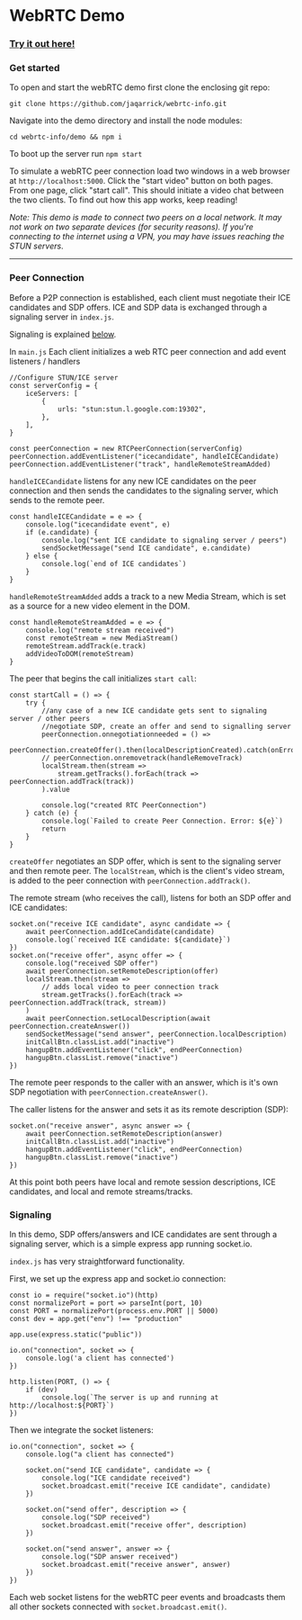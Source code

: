 # WebRTC Demo

### [Try it out here!](https://webrtc-info.herokuapp.com/)

### Get started

To open and start the webRTC demo first clone the enclosing git repo:

`git clone https://github.com/jaqarrick/webrtc-info.git `

Navigate into the demo directory and install the node modules:

`cd webrtc-info/demo && npm i`

To boot up the server run `npm start`

To simulate a webRTC peer connection load two windows in a web browser at `http://localhost:5000`. Click the "start video" button on both pages. From one page, click "start call". This should initiate a video chat between the two clients. To find out how this app works, keep reading!

_Note: This demo is made to connect two peers on a local network. It may not work on two separate devices (for security reasons). If you're connecting to the internet using a VPN, you may have issues reaching the STUN servers_.

---

### Peer Connection

Before a P2P connection is established, each client must negotiate their ICE candidates and SDP offers. ICE and SDP data is exchanged through a signaling server in `index.js`.

Signaling is explained [below](https://github.com/jaqarrick/webrtc-info/tree/main/demo#signaling).

In `main.js` Each client initializes a web RTC peer connection and add event listeners / handlers

```
//Configure STUN/ICE server
const serverConfig = {
	iceServers: [
		{
			urls: "stun:stun.l.google.com:19302",
		},
	],
}

const peerConnection = new RTCPeerConnection(serverConfig)
peerConnection.addEventListener("icecandidate", handleICECandidate)
peerConnection.addEventListener("track", handleRemoteStreamAdded)

```

`handleICECandidate` listens for any new ICE candidates on the peer connection and then sends the candidates to the signaling server, which sends to the remote peer.

```
const handleICECandidate = e => {
	console.log("icecandidate event", e)
	if (e.candidate) {
		console.log("sent ICE candidate to signaling server / peers")
		sendSocketMessage("send ICE candidate", e.candidate)
	} else {
		console.log(`end of ICE candidates`)
	}
}
```

`handleRemoteStreamAdded` adds a track to a new Media Stream, which is set as a source for a new video element in the DOM.

```
const handleRemoteStreamAdded = e => {
	console.log("remote stream received")
	const remoteStream = new MediaStream()
	remoteStream.addTrack(e.track)
	addVideoToDOM(remoteStream)
}
```

The peer that begins the call initializes `start call`:

```
const startCall = () => {
	try {
		//any case of a new ICE candidate gets sent to signaling server / other peers
		//negotiate SDP, create an offer and send to signalling server
		peerConnection.onnegotiationneeded = () =>
			peerConnection.createOffer().then(localDescriptionCreated).catch(onError)
		// peerConnection.onremovetrack(handleRemoveTrack)
		localStream.then(stream =>
			stream.getTracks().forEach(track => peerConnection.addTrack(track))
		).value

		console.log("created RTC PeerConnection")
	} catch (e) {
		console.log(`Failed to create Peer Connection. Error: ${e}`)
		return
	}
}
```

`createOffer` negotiates an SDP offer, which is sent to the signaling server and then remote peer. The `localStream`, which is the client's video stream, is added to the peer connection with `peerConnection.addTrack()`.

The remote stream (who receives the call), listens for both an SDP offer and ICE candidates:

```
socket.on("receive ICE candidate", async candidate => {
	await peerConnection.addIceCandidate(candidate)
	console.log(`received ICE candidate: ${candidate}`)
})
socket.on("receive offer", async offer => {
	console.log("received SDP offer")
	await peerConnection.setRemoteDescription(offer)
	localStream.then(stream =>
        // adds local video to peer connection track
		stream.getTracks().forEach(track => peerConnection.addTrack(track, stream))
	)
	await peerConnection.setLocalDescription(await peerConnection.createAnswer())
	sendSocketMessage("send answer", peerConnection.localDescription)
	initCallBtn.classList.add("inactive")
	hangupBtn.addEventListener("click", endPeerConnection)
	hangupBtn.classList.remove("inactive")
})

```

The remote peer responds to the caller with an answer, which is it's own SDP negotiation with `peerConnection.createAnswer()`.

The caller listens for the answer and sets it as its remote description (SDP):

```
socket.on("receive answer", async answer => {
	await peerConnection.setRemoteDescription(answer)
	initCallBtn.classList.add("inactive")
	hangupBtn.addEventListener("click", endPeerConnection)
	hangupBtn.classList.remove("inactive")
})
```

At this point both peers have local and remote session descriptions, ICE candidates, and local and remote streams/tracks.

### Signaling

In this demo, SDP offers/answers and ICE candidates are sent through a signaling server, which is a simple express app running socket.io.

`index.js` has very straightforward functionality.

First, we set up the express app and socket.io connection:

```
const io = require("socket.io")(http)
const normalizePort = port => parseInt(port, 10)
const PORT = normalizePort(process.env.PORT || 5000)
const dev = app.get("env") !== "production"

app.use(express.static("public"))

io.on("connection", socket => {
    console.log('a client has connected')
})

http.listen(PORT, () => {
	if (dev)
		console.log(`The server is up and running at http://localhost:${PORT}`)
})
```

Then we integrate the socket listeners:

```
io.on("connection", socket => {
	console.log("a client has connected")

	socket.on("send ICE candidate", candidate => {
		console.log("ICE candidate received")
		socket.broadcast.emit("receive ICE candidate", candidate)
	})

	socket.on("send offer", description => {
		console.log("SDP received")
		socket.broadcast.emit("receive offer", description)
	})

	socket.on("send answer", answer => {
		console.log("SDP answer received")
		socket.broadcast.emit("receive answer", answer)
	})
})
```

Each web socket listens for the webRTC peer events and broadcasts them all other sockets connected with `socket.broadcast.emit()`.
